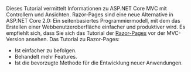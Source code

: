Dieses Tutorial vermittelt Informationen zu ASP.NET Core MVC mit Controllern und Ansichten. Razor-Pages sind eine neue Alternative in ASP.NET Core 2.0: Ein seitenbasiertes Programmiermodell, mit dem das Erstellen einer Webbenutzeroberfläche einfacher und produktiver wird. Es empfiehlt sich, dass Sie sich das Tutorial der [Razor-Pages](xref:mvc/razor-pages/index) vor der MVC-Version ansehen. Das Tutorial zu Razor-Pages:

* Ist einfacher zu befolgen.
* Behandelt mehr Features.
* Ist die bevorzugte Methode für die Entwicklung neuer Anwendungen.
